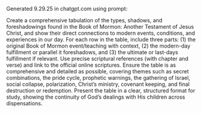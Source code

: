 Generated 9.29.25 in chatgpt.com using prompt:

Create a comprehensive tabulation of the types, shadows, and foreshadowings found in the Book of Mormon: Another Testament of Jesus Christ, and show their direct connections to modern events, conditions, and experiences in our day. For each row in the table, include three parts: (1) the original Book of Mormon event/teaching with context, (2) the modern-day fulfillment or parallel it foreshadows, and (3) the ultimate or last-days fulfillment if relevant. Use precise scriptural references (with chapter and verse) and link to the official online scriptures. Ensure the table is as comprehensive and detailed as possible, covering themes such as secret combinations, the pride cycle, prophetic warnings, the gathering of Israel, social collapse, polarization, Christ’s ministry, covenant keeping, and final destruction or redemption. Present the table in a clear, structured format for study, showing the continuity of God’s dealings with His children across dispensations.
